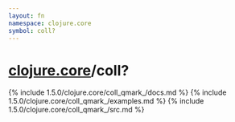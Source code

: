 ```yaml
---
layout: fn
namespace: clojure.core
symbol: coll?
---
```


# [clojure.core](../)/coll?

{% include 1.5.0/clojure.core/coll_qmark_/docs.md %}
{% include 1.5.0/clojure.core/coll_qmark_/examples.md %}
{% include 1.5.0/clojure.core/coll_qmark_/src.md %}

